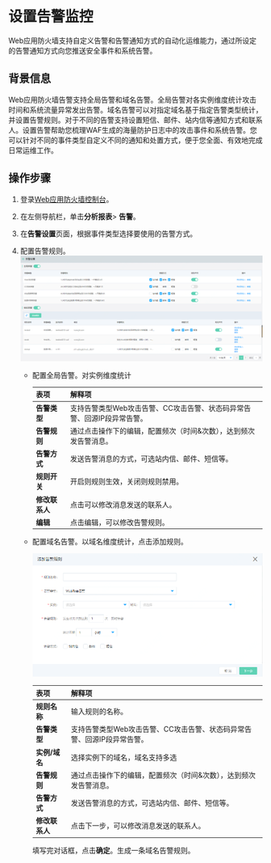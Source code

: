 # 设置告警监控

Web应用防火墙支持自定义告警和告警通知方式的自动化运维能力，通过所设定的告警通知方式向您推送安全事件和系统告警。

## 背景信息

Web应用防火墙告警支持全局告警和域名告警。全局告警对各实例维度统计攻击时间和系统流量异常发出告警。域名告警可以对指定域名基于指定告警类型统计，并设置告警规则。对于不同的告警支持设置短信、邮件、站内信等通知方式和联系人。设置告警帮助您梳理WAF生成的海量防护日志中的攻击事件和系统告警。您可以针对不同的事件类型自定义不同的通知和处置方式，便于您全面、有效地完成日常运维工作。

## 操作步骤

1. 登录[Web应用防火墙控制台](https://yundun.console.aliyun.com/?spm=a2c4g.11186623.2.12.51c83a7beTj6FY&p=waf)。

2. 在左侧导航栏，单击**分析报表**> **告警**。

3. 在**告警设置**页面，根据事件类型选择要使用的告警方式。

4. 配置告警规则。![image](../../../../image/WAF/statistics-image/17.Custom-Alarm.png)

   - 配置全局告警。对实例维度统计

     | 表项           | 解释项                                                       |
     | -------------- | ------------------------------------------------------------ |
     | **告警类型**   | 支持告警类型Web攻击告警、CC攻击告警、状态码异常告警、回源IP段异常告警。 |
     | **告警规则**   | 通过点击操作下的编辑，配置频次（时间&次数），达到频次发告警消息。 |
     | **告警方式**   | 发送告警消息的方式，可选站内信、邮件、短信等。               |
     | **规则开关**   | 开启则规则生效，关闭则规则禁用。                             |
     | **修改联系人** | 点击可以修改消息发送的联系人。                               |
     | **编辑**       | 点击编辑，可以修改告警规则。                                 |

   - 配置域名告警。以域名维度统计，点击添加规则。

     ![image](../../../../image/WAF/statistics-image/18.Custom-Name-Alarm.png)

     | 表项           | 解释项                                                       |
     | -------------- | ------------------------------------------------------------ |
     | **规则名称**   | 输入规则的名称。                                             |
     | **告警类型**   | 支持告警类型Web攻击告警、CC攻击告警、状态码异常告警、回源IP段异常告警。 |
     | **实例/域名**  | 选择实例下的域名，域名支持多选                               |
     | **告警规则**   | 通过点击操作下的编辑，配置频次（时间&次数），达到频次发告警消息。 |
     | **告警方式**   | 发送告警消息的方式，可选站内信、邮件、短信等。               |
     | **修改联系人** | 点击下一步，可以修改消息发送的联系人。                       |

     填写完对话框，点击**确定**。生成一条域名告警规则。